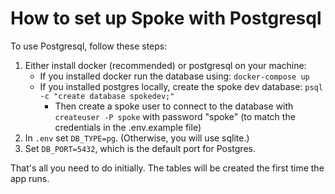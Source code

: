 # How to set up Spoke with Postgresql

To use Postgresql, follow these steps:

1. Either install docker (recommended) or postgresql on your machine:
   * If you installed docker run the database using: `docker-compose up`
   * If you installed postgres locally, create the spoke dev database: `psql -c "create database spokedev;"`
     * Then create a spoke user to connect to the database with `createuser -P spoke` with password "spoke" (to match the credentials in the .env.example file)
1. In `.env` set `DB_TYPE=pg`. (Otherwise, you will use sqlite.)
2. Set `DB_PORT=5432`, which is the default port for Postgres.

That's all you need to do initially. The tables will be created the first time the app runs.

